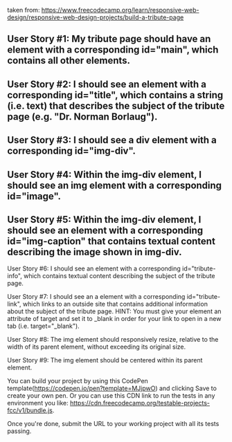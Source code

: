 taken from: https://www.freecodecamp.org/learn/responsive-web-design/responsive-web-design-projects/build-a-tribute-page

User Story #1: My tribute page should have an element with a corresponding id="main", which contains all other elements.
---
User Story #2: I should see an element with a corresponding id="title", which contains a string (i.e. text) that describes the subject of the tribute page (e.g. "Dr. Norman Borlaug").
---
User Story #3: I should see a div element with a corresponding id="img-div".
---
User Story #4: Within the img-div element, I should see an img element with a corresponding id="image".
---
User Story #5: Within the img-div element, I should see an element with a corresponding id="img-caption" that contains textual content describing the image shown in img-div.
---
User Story #6: I should see an element with a corresponding id="tribute-info", which contains textual content describing the subject of the tribute page.

User Story #7: I should see an a element with a corresponding id="tribute-link", which links to an outside site that contains additional information about the subject of the tribute page. HINT: You must give your element an attribute of target and set it to \_blank in order for your link to open in a new tab (i.e. target="\_blank").

User Story #8: The img element should responsively resize, relative to the width of its parent element, without exceeding its original size.

User Story #9: The img element should be centered within its parent element.

You can build your project by using this CodePen template(https://codepen.io/pen?template=MJjpwO) and clicking Save to create your own pen. Or you can use this CDN link to run the tests in any environment you like: https://cdn.freecodecamp.org/testable-projects-fcc/v1/bundle.js.

Once you're done, submit the URL to your working project with all its tests passing.
